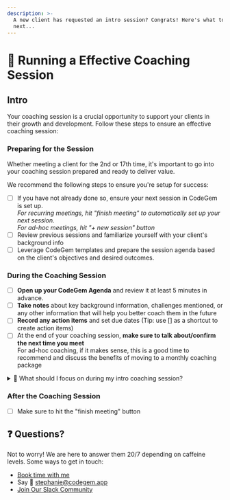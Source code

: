 ```yaml
---
description: >-
  A new client has requested an intro session? Congrats! Here's what to do
  next...
---
```


# 🤝 Running a Effective Coaching Session

## Intro&#x20;

Your coaching session is a crucial opportunity to support your clients in their growth and development. Follow these steps to ensure an effective coaching session:

### Preparing for the Session

Whether meeting a client for the 2nd or 17th time, it's important to go into your coaching session prepared and ready to deliver value.

We recommend the following steps to ensure you're setup for success:

* [ ] If you have not already done so, ensure your next session in CodeGem is set up.\
  _For recurring meetings, hit "finish meeting" to automatically set up your next session._\
  _For ad-hoc meetings, hit "+ new session" button_
* [ ] Review previous sessions and familiarize yourself with your client's background info
* [ ] Leverage CodeGem templates and prepare the session agenda based on the client's objectives and desired outcomes.

### During the Coaching Session

* [ ] **Open up your CodeGem Agenda** and review it at least 5 minutes in advance.
* [ ] **Take notes** about key background information, challenges mentioned, or any other information that will help you better coach them in the future
* [ ] **Record any action items** and set due dates (Tip: use \[] as a shortcut to create action items)
* [ ] At the end of your coaching session, **make sure to talk about/confirm the next time you meet**\
  For ad-hoc coaching, if it makes sense, this is a good time to recommend and discuss the benefits of moving to a monthly coaching package

<details>

<summary>📅  What should I focus on during my intro coaching session?</summary>

1. Setting the Stage:
   * Start the session by creating a warm and inviting atmosphere. Begin with a brief check-in to understand the client's current state and any updates since the last session.
   * Revisit the agenda and confirm the focus areas for the session. Ensure alignment between the client's expectations and the planned discussion points.
2. Action Items, Goal Progress, and Accountability:
   * Review the client's progress toward their goals and action items since the previous session. Celebrate achievements and acknowledge their efforts.
   * Discuss any obstacles or challenges they encountered and support them in finding strategies to overcome them.
   * Encourage the client to take ownership of their actions and commitments, ensuring accountability and progress towards their desired outcomes.
3. Active Listening and Powerful Questions:
   * Practice active listening to deeply understand the client's thoughts, emotions, and challenges. Demonstrate empathy and create a safe space for open dialogue.
   * Utilize powerful questioning techniques to facilitate self-reflection, explore underlying beliefs, and encourage new perspectives.
   * Encourage the client to express their thoughts and feelings fully, allowing them to explore their experiences and gain insights.
4. Providing Support and Insights:
   * Offer guidance, insights, and tools that align with the client's goals and challenges. Share resources, relevant experiences, or frameworks to facilitate their growth.
   * Provide constructive feedback to help the client gain new perspectives and enhance their skills and awareness.
   * Offer alternative strategies or approaches that may empower the client to address their challenges effectively.
5. Action Planning:
   * Collaborate with the client to develop an action plan based on the insights gained during the session. Set specific tasks, milestones, and timelines to support their progress.
   * Help the client identify potential obstacles or risks and develop contingency plans to stay on track.
   * Clarify the client's commitment to implementing the action plan and discuss any support they may need in between sessions.
6. Closing the Session:
   * Summarize the key takeaways and insights from the session. Ensure the client has a clear understanding of the next steps and action items.
   * Check if there are any additional questions or concerns the client would like to address before concluding the session.
   * Express appreciation for their openness, effort, and commitment to the coaching process.
7. Follow-up:
   * Send a follow-up email to express gratitude for the client's participation and reiterate key points discussed during the session.
   * If applicable, provide pricing information or next steps for continued coaching engagement.
   * Update the session notes in CodeGem, recording action items, milestones, and any important reflections from the session.

Remember to adapt these steps based on the client's specific needs and coaching arrangement. Stay flexible, listen actively, and provide the necessary support and guidance to help your clients thrive.

</details>

### After the Coaching Session

* [ ] Make sure to hit the "finish meeting" button

## :question: Questions?

Not to worry! We are here to answer them 20/7 depending on caffeine levels. Some ways to get in touch:

* [Book time with me](https://meetings.hubspot.com/stephanie-mills)
* Say 👋 [stephanie@codegem.app](https://codegem.app/)
* [Join Our Slack Community](https://join.slack.com/t/codegemcommunity/shared\_invite/zt-pag8stma-Gn9qba0obM6rPol2SBCj7Q)
